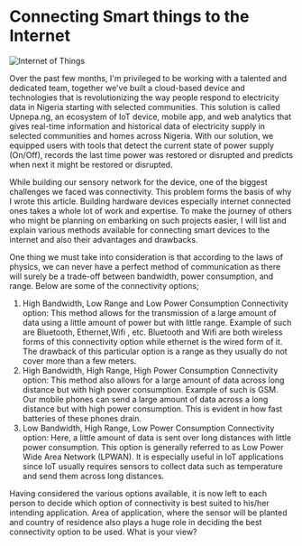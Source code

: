 # Connecting Smart things to the Internet

![Internet of Things](https://i.imgur.com/5wj5rPI.png)

Over the past few months, I'm privileged to be working with a talented and dedicated team, together we've built a cloud-based device and technologies that is revolutionizing the way people respond to electricity data in Nigeria starting with selected communities. This solution is called Upnepa.ng, an ecosystem of IoT device, mobile app, and web analytics that gives real-time information and historical data of electricity supply in selected communities and homes across Nigeria. With our solution, we equipped users with tools that detect the current state of power supply (On/Off), records the last time power was restored or disrupted and predicts when next it might be restored or disrupted.

While building our sensory network for the device, one of the biggest challenges we faced was connectivity. This problem forms the basis of why I wrote this article. Building hardware devices especially internet connected ones takes a whole lot of work and expertise. To make the journey of others who might be planning on embarking on such projects easier, I will list and explain various methods available for connecting smart devices to the internet and also their advantages and drawbacks.

One thing we must take into consideration is that according to the laws of physics, we can never have a perfect method of communication as there will surely be a trade-off between bandwidth, power consumption, and range. Below are some of the connectivity options;

1. High Bandwidth, Low Range and Low Power Consumption Connectivity option: This method allows for the transmission of a large amount of data using a little amount of power but with little range. Example of such are Bluetooth, Ethernet,Wifi , etc. Bluetooth and Wifi are both wireless forms of this connectivity option while ethernet is the wired form of it. The drawback of this particular option is a range as they usually do not cover more than a few meters.
1. High Bandwidth, High Range, High Power Consumption Connectivity option: This method also allows for a large amount of data across long distance but with high power consumption. Example of such is GSM. Our mobile phones can send a large amount of data across a long distance but with high power consumption. This is evident in how fast batteries of these phones drain.
1. Low Bandwidth, High Range, Low Power Consumption Connectivity option: Here, a little amount of data is sent over long distances with little power consumption. This option is generally referred to as Low Power Wide Area Network (LPWAN). It is especially useful in IoT applications since IoT usually requires sensors to collect data such as temperature and send them across long distances.

Having considered the various options available, it is now left to each person to decide which option of connectivity is best suited to his/her intending application. Area of application, where the sensor will be planted and country of residence also plays a huge role in deciding the best connectivity option to be used. What is your view?
